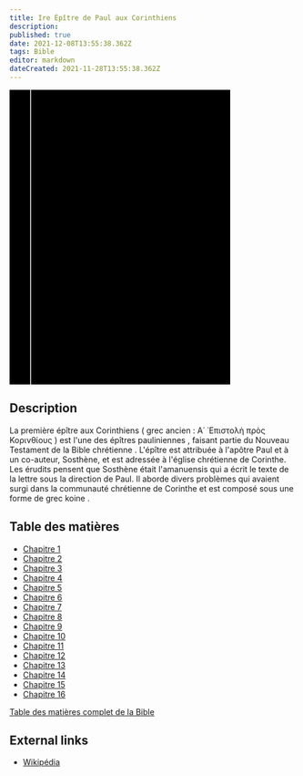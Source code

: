 ```yaml
---
title: Ire Épître de Paul aux Corinthiens
description: 
published: true
date: 2021-12-08T13:55:38.362Z
tags: Bible
editor: markdown
dateCreated: 2021-11-28T13:55:38.362Z
---
```


<div class="urantiapedia-book-front urantiapedia-book-bible">
<svg xmlns="http://www.w3.org/2000/svg"
	width="102.6mm" height="136.8mm"
	viewBox="0 0 102.6 136.8" version="1.1">
	<g transform="translate(-7,-5)">
		<rect width="9.6" height="136.8" x="7" y="5" />
		<rect width="96.9" height="136.8" x="17" y="5" />
		<text style="font-size:5px" x="61" y="22">LA BIBLE</text>
		<text style="font-size:4px" x="61" y="125">French Louis Segond Bible, 1910</text>
		<text style="font-size:9px" x="61" y="60">Ire Épître de Paul</text>
		<text style="font-size:9px" x="61" y="70">aux Corinthiens</text>
	</g>
</svg>
</div>

## Description


La première épître aux Corinthiens ( grec ancien : Α΄ ᾽Επιστολὴ πρὸς Κορινθίους ) est l'une des épîtres pauliniennes , faisant partie du Nouveau Testament de la Bible chrétienne . L'épître est attribuée à l'apôtre Paul et à un co-auteur, Sosthène, et est adressée à l'église chrétienne de Corinthe. Les érudits pensent que Sosthène était l'amanuensis qui a écrit le texte de la lettre sous la direction de Paul. Il aborde divers problèmes qui avaient surgi dans la communauté chrétienne de Corinthe et est composé sous une forme de grec koine . 

## Table des matières

- [Chapitre 1](/fr/Bible/1_Corinthians/1)
- [Chapitre 2](/fr/Bible/1_Corinthians/2)
- [Chapitre 3](/fr/Bible/1_Corinthians/3)
- [Chapitre 4](/fr/Bible/1_Corinthians/4)
- [Chapitre 5](/fr/Bible/1_Corinthians/5)
- [Chapitre 6](/fr/Bible/1_Corinthians/6)
- [Chapitre 7](/fr/Bible/1_Corinthians/7)
- [Chapitre 8](/fr/Bible/1_Corinthians/8)
- [Chapitre 9](/fr/Bible/1_Corinthians/9)
- [Chapitre 10](/fr/Bible/1_Corinthians/10)
- [Chapitre 11](/fr/Bible/1_Corinthians/11)
- [Chapitre 12](/fr/Bible/1_Corinthians/12)
- [Chapitre 13](/fr/Bible/1_Corinthians/13)
- [Chapitre 14](/fr/Bible/1_Corinthians/14)
- [Chapitre 15](/fr/Bible/1_Corinthians/15)
- [Chapitre 16](/fr/Bible/1_Corinthians/16)



[Table des matières complet de la Bible](/fr/index/bible)


## External links

- [Wikipédia](https://en.wikipedia.org/wiki/First_Epistle_to_the_Corinthians)
